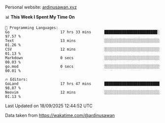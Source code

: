 Personal website: [ardinusawan.xyz](https://ardinusawan.xyz)

<!--START_SECTION:waka-->
📊 **This Week I Spent My Time On** 

```text
💬 Programming Languages: 
Go                       17 hrs 33 mins      ████████████████████████░   97.57 % 
Text                     13 mins             ░░░░░░░░░░░░░░░░░░░░░░░░░   01.26 % 
CSV                      12 mins             ░░░░░░░░░░░░░░░░░░░░░░░░░   01.13 % 
Markdown                 0 secs              ░░░░░░░░░░░░░░░░░░░░░░░░░   00.03 % 
go.mod                   0 secs              ░░░░░░░░░░░░░░░░░░░░░░░░░   00.01 % 

🔥 Editors: 
GoLand                   17 hrs 47 mins      █████████████████████████   98.87 % 
Neovim                   12 mins             ░░░░░░░░░░░░░░░░░░░░░░░░░   01.13 % 
```


 Last Updated on 18/09/2025 12:44:52 UTC
<!--END_SECTION:waka-->
Data taken from https://wakatime.com/@ardinusawan
